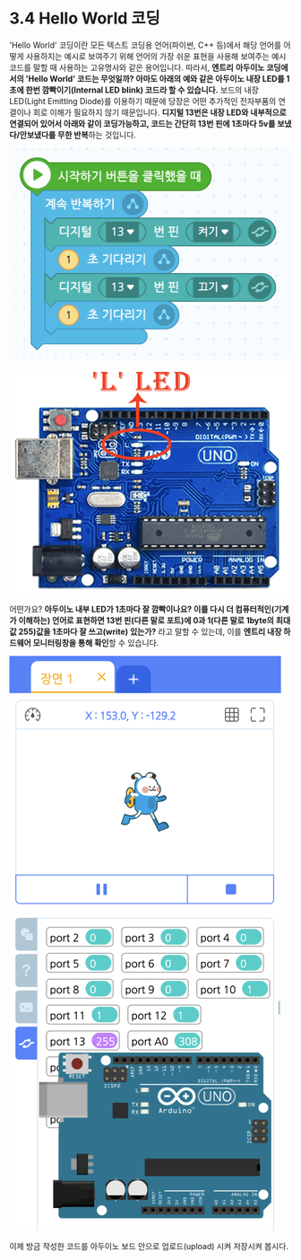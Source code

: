 # 3.4 Hello World 코딩

'Hello World' 코딩이란 모든 텍스트 코딩용 언어\(파이썬, C++ 등\)에서 해당 언어를 어떻게 사용하지는 예시로 보여주기 위해 언어의 가장 쉬운 표현을 사용해 보여주는 예시 코드를  말할 때 사용하는 고유명사와 같은 용어입니다. 따라서, **엔트리** **아두이노 코딩에서의 'Hello World' 코드는 무엇일까? 아마도 아래의 예와 같은 아두이노 내장 LED를 1초에 한번 깜빡이기\(Internal LED blink\) 코드라 할 수 있습니다.** 보드의 내장 LED\(Light Emitting Diode\)를 이용하기 때문에 당장은 어떤 추가적인 전자부품의 연결이나 회로 이해가 필요하지 않기 때문입니다. **디지털 13번은 내장 LED와 내부적으로 연결되어 있어서 아래와 같이 코딩가능하고, 코드는 간단히 13번 핀에 1초마다 5v를 보냈다/안보냈다를 무한 반복**하는 것입니다.

![](../.gitbook/assets/image%20%288%29.png)

![](../.gitbook/assets/image%20%286%29.png)

어떤가요? **아두이노 내부 LED가 1초마다 잘 깜빡이나요? 이를 다시 더 컴퓨터적인\(기계가 이해하는\) 언어로 표현하면 13번 핀\(다른 말로 포트\)에 0과 1\(다른 말로 1byte의 최대값 255\)값을 1초마다 잘 쓰고\(write\) 있는가?** 라고 말할 수 있는데, 이를 **엔트리 내장 하드웨어 모니터링창을 통해 확인**할 수 있습니다.

![](../.gitbook/assets/image%20%2813%29.png)

 이제 방금 작성한 코드를 아두이노 보드 안으로 업로드\(upload\) 시켜 저장시켜 봅시다.

